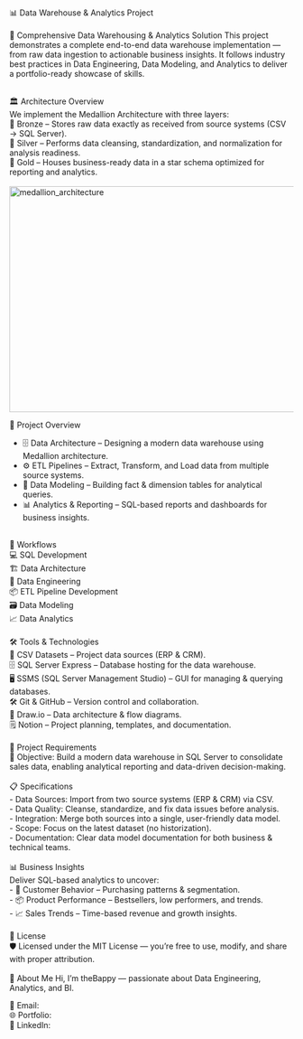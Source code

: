 📊 Data Warehouse & Analytics Project<br>
<br>
🚀 Comprehensive Data Warehousing & Analytics Solution
This project demonstrates a complete end-to-end data warehouse implementation — from raw data ingestion to actionable business insights. It follows industry best practices in Data Engineering, Data Modeling, and Analytics to deliver a portfolio-ready showcase of skills.<br>
<br>


🏛 Architecture Overview<br>
We implement the Medallion Architecture with three layers:<br>
🥉 Bronze – Stores raw data exactly as received from source systems (CSV → SQL Server).<br>
🥈 Silver – Performs data cleansing, standardization, and normalization for analysis readiness.<br>
🥇 Gold – Houses business-ready data in a star schema optimized for reporting and analytics.<br>
<br>
<img width="800" height="400" alt="medallion_architecture" src="https://github.com/user-attachments/assets/76e11962-a2ea-420c-b067-18afd5b79eae" />


📖 Project Overview<br>
- 🗄 Data Architecture – Designing a modern data warehouse using Medallion architecture.<br>
- ⚙ ETL Pipelines – Extract, Transform, and Load data from multiple source systems.<br>
- 📐 Data Modeling – Building fact & dimension tables for analytical queries.<br>
- 📊 Analytics & Reporting – SQL-based reports and dashboards for business insights.<br>
<br>
🔄 Workflows<br>
💻 SQL Development<br>
🏗 Data Architecture<br>
🔧 Data Engineering<br>
📦 ETL Pipeline Development<br>
🗃 Data Modeling<br>
📈 Data Analytics<br>

<br>
🛠 Tools & Technologies<br>
📂 CSV Datasets – Project data sources (ERP & CRM).<br>
🗄 SQL Server Express – Database hosting for the data warehouse.<br>
🖥 SSMS (SQL Server Management Studio) – GUI for managing & querying databases.<br>
🛠 Git & GitHub – Version control and collaboration.<br>
📐 Draw.io – Data architecture & flow diagrams.<br>
🗒 Notion – Project planning, templates, and documentation.<br>

<br>
📌 Project Requirements<br>
🎯 Objective: Build a modern data warehouse in SQL Server to consolidate sales data, enabling analytical reporting and data-driven decision-making.<br><br>
📋 Specifications<br>
- Data Sources: Import from two source systems (ERP & CRM) via CSV.<br>
- Data Quality: Cleanse, standardize, and fix data issues before analysis.<br>
- Integration: Merge both sources into a single, user-friendly data model.<br>
- Scope: Focus on the latest dataset (no historization).<br>
- Documentation: Clear data model documentation for both business & technical teams.<br>

<br>
📊 Business Insights<br>
Deliver SQL-based analytics to uncover:<br>
- 👥 Customer Behavior – Purchasing patterns & segmentation.<br>
- 📦 Product Performance – Bestsellers, low performers, and trends.<br>
- 📈 Sales Trends – Time-based revenue and growth insights.<br>

<br>
📜 License<br>
🛡 Licensed under the MIT License — you’re free to use, modify, and share with proper attribution.<br>

<br>
👋 About Me
Hi, I’m theBappy — passionate about Data Engineering, Analytics, and BI.<br>

📧 Email: <br>
🌐 Portfolio: <br>
💼 LinkedIn: <br>
